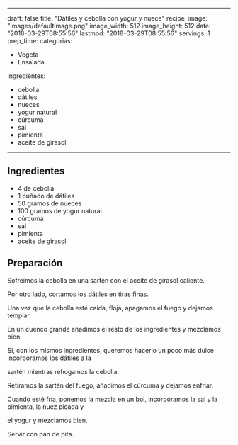 
---
draft: false
title: "Dátiles y cebolla con yogur y nuece"
recipe_image: "images/defaultImage.png"
image_width: 512
image_height: 512
date: "2018-03-29T08:55:56"
lastmod: "2018-03-29T08:55:56"
servings: 1
prep_time: 
categorias:
  - Vegeta
  - Ensalada

ingredientes:
  - cebolla
  - dátiles
  - nueces
  - yogur natural
  - cúrcuma
  - sal
  - pimienta
  - aceite de girasol
---

## Ingredientes
- 4  de cebolla
- 1 puñado de dátiles
- 50 gramos de nueces
- 100 gramos de yogur natural
- cúrcuma
- sal
- pimienta
- aceite de girasol

## Preparación
Sofreímos la cebolla en una sartén con el aceite de girasol caliente.

Por otro lado, cortamos los dátiles en tiras finas.

Una vez que la cebolla esté caida, floja, apagamos el fuego y dejamos templar.

En un cuenco grande añadimos el resto de los ingredientes y mezclamos bien.

Si, con los mismos ingredientes, queremos hacerlo un poco más dulce incorporamos los dátiles a la

sartén mientras rehogamos la cebolla.

Retiramos la sartén del fuego, añadimos el cúrcuma y dejamos enfriar.

Cuando esté fría, ponemos la mezcla en un bol, incorporamos la sal y la pimienta, la nuez picada y

el yogur y mezclamos bien.

Servir con pan de pita.


